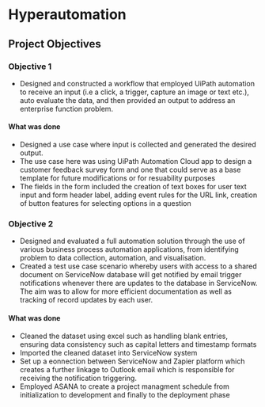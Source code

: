 # Hyperautomation

## Project Objectives

### Objective 1
- Designed and constructed a workflow that employed UiPath automation to receive an input (i.e a click, a trigger, capture an image or text etc.), auto evaluate the data, and then provided an output to address an enterprise function problem.

#### What was done
- Designed a use case where input is collected and generated the desired output.
- The use case here was using UiPath Automation Cloud app to design a customer feedback survey form and one that could serve as a base template for future modifications or for resuability purposes
- The fields in the form included the creation of text boxes for user text input and form header label, adding event rules for the URL link, creation of button features for selecting options in a question

### Objective 2
- Designed and evaluated a full automation solution through the use of various business process automation applications, from identifying problem to data collection, automation, and visualisation.
- Created a test use case scenario whereby users with access to a shared document on ServiceNow database will get notified by email trigger notifications whenever there are updates to the database in ServiceNow. The aim was to allow for more efficient documentation as well as tracking of record updates by each user.

#### What was done
- Cleaned the dataset using excel such as handling blank entries, ensuring data consistency such as capital letters and timestamp formats
- Imported the cleaned dataset into ServiceNow system
- Set up a eonnection between ServiceNow and Zapier platform which creates a further linkage to Outlook email which is responsible for receiving the notification triggering.
- Employed ASANA to create a project managment schedule from initialization to development and finally to the deployment phase
